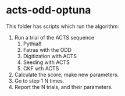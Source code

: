 # acts-odd-optuna

This folder has scripts which run the algorithm:

1. Run a trial of the ACTS sequence
    1. Pythia8
    2. Fatras with the ODD
    3. Digitization with ACTS
    4. Seeding with ACTS
    5. CKF wth ACTS
2. Calculate the score, make new parameters.
3. Go to step 1 N times.
2. Report the N trials, and their parameters.